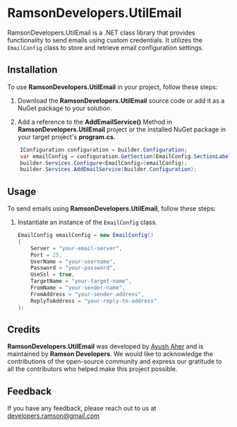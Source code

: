 # RamsonDevelopers.UtilEmail

RamsonDevelopers.UtilEmail is a .NET class library that provides functionality to send emails using custom credentials. It utilizes the `EmailConfig` class to store and retrieve email configuration settings.

## Installation

To use **RamsonDevelopers.UtilEmail** in your project, follow these steps:

1. Download the **RamsonDevelopers.UtilEmail** source code or add it as a NuGet package to your solution.

2. Add a reference to the **AddEmailService()** Method in **RamsonDevelopers.UtilEmail** project or the installed NuGet package in your target project's **program.cs**.

```csharp
    IConfiguration configuration = builder.Configuration;
    var emailConfig = configuration.GetSection(EmailConfig.SectionLabel);
    builder.Services.Configure<EmailConfig>(emailConfig);
    builder.Services.AddEmailService(builder.Configuration);
```

## Usage

To send emails using **RamsonDevelopers.UtilEmail**, follow these steps:

1. Instantiate an instance of the `EmailConfig` class.

   ```csharp
   EmailConfig emailConfig = new EmailConfig()
   {
       Server = "your-email-server",
       Port = 25,
       UserName = "your-username",
       Password = "your-password",
       UseSsl = true,
       TargetName = "your-target-name",
       FromName = "your-sender-name",
       FromAddress = "your-sender-address",
       ReplyToAddress = "your-reply-to-address"
   };
   ```

## Credits

**RamsonDevelopers.UtilEmail** was developed by [Ayush Aher](https://www.linkedin.com/in/ayushaher118/) and is maintained by **Ramson Developers**. We would like to acknowledge the contributions of the open-source community and express our gratitude to all the contributors who helped make this project possible.

## Feedback

If you have any feedback, please reach out to us at developers.ramson@gmail.com
